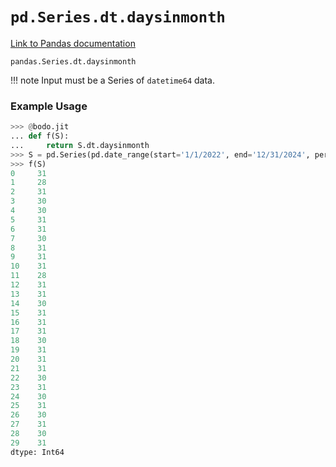 # `pd.Series.dt.daysinmonth`

[Link to Pandas documentation](https://pandas.pydata.org/docs/reference/api/pandas.Series.dt.daysinmonth.html#pandas.Series.dt.daysinmonth)

`pandas.Series.dt.daysinmonth`

!!! note
Input must be a Series of `datetime64` data.

### Example Usage

```py
>>> @bodo.jit
... def f(S):
...     return S.dt.daysinmonth
>>> S = pd.Series(pd.date_range(start='1/1/2022', end='12/31/2024', periods=30))
>>> f(S)
0     31
1     28
2     31
3     30
4     30
5     31
6     31
7     30
8     31
9     31
10    31
11    28
12    31
13    31
14    30
15    31
16    31
17    31
18    30
19    31
20    31
21    31
22    30
23    31
24    30
25    31
26    30
27    31
28    30
29    31
dtype: Int64
```
